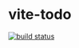 # vite-todo
[![build status](https://github.com/connectshark/vite-todo/actions/workflows/deploy.yml/badge.svg?branch=main)](https://github.com/connectshark/vite-todo/actions/workflows/deploy.yml)
